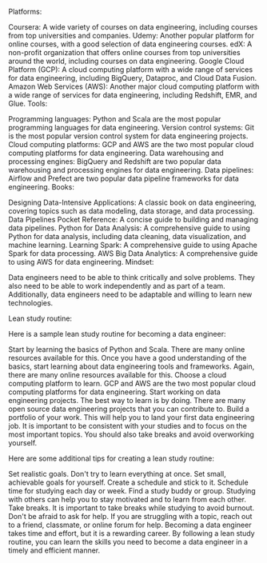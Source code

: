 Platforms:

Coursera: A wide variety of courses on data engineering, including courses from top universities and companies.
Udemy: Another popular platform for online courses, with a good selection of data engineering courses.
edX: A non-profit organization that offers online courses from top universities around the world, including courses on data engineering.
Google Cloud Platform (GCP): A cloud computing platform with a wide range of services for data engineering, including BigQuery, Dataproc, and Cloud Data Fusion.
Amazon Web Services (AWS): Another major cloud computing platform with a wide range of services for data engineering, including Redshift, EMR, and Glue.
Tools:

Programming languages: Python and Scala are the most popular programming languages for data engineering.
Version control systems: Git is the most popular version control system for data engineering projects.
Cloud computing platforms: GCP and AWS are the two most popular cloud computing platforms for data engineering.
Data warehousing and processing engines: BigQuery and Redshift are two popular data warehousing and processing engines for data engineering.
Data pipelines: Airflow and Prefect are two popular data pipeline frameworks for data engineering.
Books:

Designing Data-Intensive Applications: A classic book on data engineering, covering topics such as data modeling, data storage, and data processing.
Data Pipelines Pocket Reference: A concise guide to building and managing data pipelines.
Python for Data Analysis: A comprehensive guide to using Python for data analysis, including data cleaning, data visualization, and machine learning.
Learning Spark: A comprehensive guide to using Apache Spark for data processing.
AWS Big Data Analytics: A comprehensive guide to using AWS for data engineering.
Mindset:

Data engineers need to be able to think critically and solve problems. They also need to be able to work independently and as part of a team. Additionally, data engineers need to be adaptable and willing to learn new technologies.

Lean study routine:

Here is a sample lean study routine for becoming a data engineer:

Start by learning the basics of Python and Scala. There are many online resources available for this.
Once you have a good understanding of the basics, start learning about data engineering tools and frameworks. Again, there are many online resources available for this.
Choose a cloud computing platform to learn. GCP and AWS are the two most popular cloud computing platforms for data engineering.
Start working on data engineering projects. The best way to learn is by doing. There are many open source data engineering projects that you can contribute to.
Build a portfolio of your work. This will help you to land your first data engineering job.
It is important to be consistent with your studies and to focus on the most important topics. You should also take breaks and avoid overworking yourself.

Here are some additional tips for creating a lean study routine:

Set realistic goals. Don't try to learn everything at once. Set small, achievable goals for yourself.
Create a schedule and stick to it. Schedule time for studying each day or week.
Find a study buddy or group. Studying with others can help you to stay motivated and to learn from each other.
Take breaks. It is important to take breaks while studying to avoid burnout.
Don't be afraid to ask for help. If you are struggling with a topic, reach out to a friend, classmate, or online forum for help.
Becoming a data engineer takes time and effort, but it is a rewarding career. By following a lean study routine, you can learn the skills you need to become a data engineer in a timely and efficient manner.